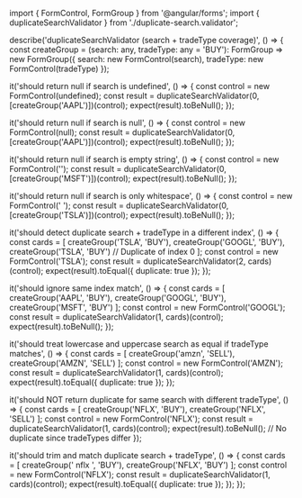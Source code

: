 import { FormControl, FormGroup } from '@angular/forms';
import { duplicateSearchValidator } from './duplicate-search.validator';

describe('duplicateSearchValidator (search + tradeType coverage)', () => {
  const createGroup = (search: any, tradeType: any = 'BUY'): FormGroup =>
    new FormGroup({
      search: new FormControl(search),
      tradeType: new FormControl(tradeType)
    });

  it('should return null if search is undefined', () => {
    const control = new FormControl(undefined);
    const result = duplicateSearchValidator(0, [createGroup('AAPL')])(control);
    expect(result).toBeNull();
  });

  it('should return null if search is null', () => {
    const control = new FormControl(null);
    const result = duplicateSearchValidator(0, [createGroup('AAPL')])(control);
    expect(result).toBeNull();
  });

  it('should return null if search is empty string', () => {
    const control = new FormControl('');
    const result = duplicateSearchValidator(0, [createGroup('MSFT')])(control);
    expect(result).toBeNull();
  });

  it('should return null if search is only whitespace', () => {
    const control = new FormControl(' ');
    const result = duplicateSearchValidator(0, [createGroup('TSLA')])(control);
    expect(result).toBeNull();
  });

  it('should detect duplicate search + tradeType in a different index', () => {
    const cards = [
      createGroup('TSLA', 'BUY'),
      createGroup('GOOGL', 'BUY'),
      createGroup('TSLA', 'BUY') // Duplicate of index 0
    ];
    const control = new FormControl('TSLA');
    const result = duplicateSearchValidator(2, cards)(control);
    expect(result).toEqual({ duplicate: true });
  });

  it('should ignore same index match', () => {
    const cards = [
      createGroup('AAPL', 'BUY'),
      createGroup('GOOGL', 'BUY'),
      createGroup('MSFT', 'BUY')
    ];
    const control = new FormControl('GOOGL');
    const result = duplicateSearchValidator(1, cards)(control);
    expect(result).toBeNull();
  });

  it('should treat lowercase and uppercase search as equal if tradeType matches', () => {
    const cards = [
      createGroup('amzn', 'SELL'),
      createGroup('AMZN', 'SELL')
    ];
    const control = new FormControl('AMZN');
    const result = duplicateSearchValidator(1, cards)(control);
    expect(result).toEqual({ duplicate: true });
  });

  it('should NOT return duplicate for same search with different tradeType', () => {
    const cards = [
      createGroup('NFLX', 'BUY'),
      createGroup('NFLX', 'SELL')
    ];
    const control = new FormControl('NFLX');
    const result = duplicateSearchValidator(1, cards)(control);
    expect(result).toBeNull(); // No duplicate since tradeTypes differ
  });

  it('should trim and match duplicate search + tradeType', () => {
    const cards = [
      createGroup(' nflx ', 'BUY'),
      createGroup('NFLX', 'BUY')
    ];
    const control = new FormControl('NFLX');
    const result = duplicateSearchValidator(1, cards)(control);
    expect(result).toEqual({ duplicate: true });
  });
});